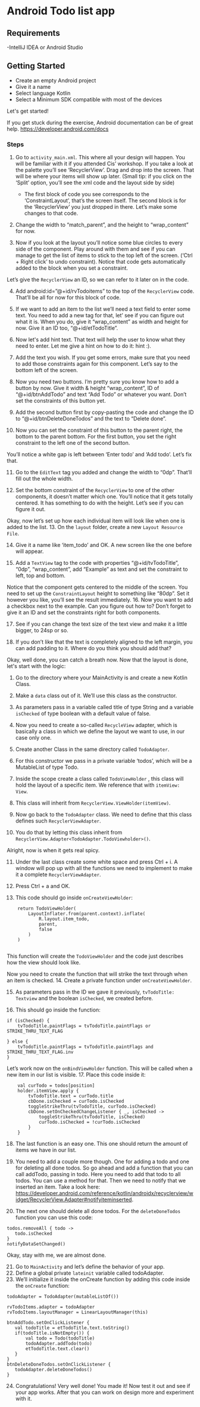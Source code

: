 # Android Todo list app

## Requirements

-IntelliJ IDEA or Android Studio

## Getting Started
- Create an empty Android project
- Give it a name
- Select language Kotlin
- Select a Minimum SDK compatible with most of the devices

Let's get started!

If you get stuck during the exercise, Android documentation can be of great help. https://developer.android.com/docs

### Steps
1. Go to <code>activity_main.xml</code>. This where all your design will happen. You will be familiar with it if you attended Cis’ workshop. If you take a look at the palette you’ll see ‘RecyclerView’. Drag and drop into the screen. That will be where your items will show up later. (Small tip: if you click on the ‘Split’ option, you’ll see the xml code and the layout side by side)

    - The first block of code you see corresponds to the ‘ConstraintLayout’, that’s the screen itself. The second block is for the ‘RecyclerView’ you just dropped in there. Let’s make some changes to that code.

2. Change the width to “match_parent”, and the height to “wrap_content” for now.

3. Now if you look at the layout you’ll notice some blue circles to every side of the component. Play around with them and see if you can manage to get the list of items to stick to the top left of the screen. (‘Ctrl + Right click’ to undo constraint). Notice that code gets automatically added to the block when you set a constraint.

Let’s give the <code>RecyclerView</code> an ID, so we can refer to it later on in the code.

4. Add android:id=”@+id/rvTodoitems” to the top of the <code>RecyclerView</code> code. That’ll be all for now for this block of code. 

5. If we want to add an item to the list we’ll need a text field to enter some text. You need to add a new tag for that, let’ see if you can figure out what it is. When you do, give it “wrap_content” as width and height for now. Give it an ID too, “@+id/etTodoTitle”.

6. Now let's add hint text. That text will help the user to know what they need to enter. Let me give a hint on how to do it: hint :).

7. Add the text you wish. If you get some errors, make sure that you need to add those constraints again for this component. Let’s say to the bottom left of the screen. 

8. Now you need two buttons. I’m pretty sure you know how to add a button by now. Give it width & height “wrap_content”, ID of “@+id/btnAddTodo” and text “Add Todo” or whatever you want. Don’t set the constraints of this button yet.

9. Add the second button first by copy-pasting the code and change the ID to “@+id/btnDeleteDoneTodos” and the text to “Delete done”.

10. Now you can set the constraint of this button to the parent right, the bottom to the parent bottom. For the first button, you set the right constraint to the left one of the second button. 

You’ll notice a white gap is left between ‘Enter todo’ and ‘Add todo’. Let’s fix that.

11. Go to the <code>EditText</code> tag you added and change the width to “0dp”. That’ll fill out the whole width.

12. Set the bottom constraint of the <code>RecyclerView</code> to one of the other components, it doesn’t matter which one. You’ll notice that it gets totally centered. It has something to do with the height. Let’s see if you can figure it out.
    
Okay, now let’s set up how each individual item will look like when one is added to the list.
13. On the <code>layout</code> folder, create a new <code>Layout Resource File</code>.

14. Give it a name like ‘item_todo’ and OK. A new screen like the one before will appear.

15. Add a <code>TextView</code> tag to the code with properties “@+id/tvTodoTitle”, “0dp”, “wrap_content”, add “Example” as text and set the constraint to left, top and bottom.

Notice that the component gets centered to the middle of the screen. You need to set up the <code>ConstraintLayout</code> height to something like “80dp”. Set it however you like, you’ll see the result immediately.
16. Now you want to add a checkbox next to the example. Can you figure out how to? Don’t forget to give it an ID and set the constraints right for both components.

17. See if you can change the text size of the text view and make it a little bigger, to 24sp or so.

18. If you don’t like that the text is completely aligned to the left margin, you can add padding to it. Where do you think you should add that?

Okay, well done, you can catch a breath now. Now that the layout is done, let's start with the logic:

1. Go to the directory where your MainActivity is and create a new Kotlin Class.

2. Make a <code>data</code> class out of it. We’ll use this class as the constructor.

3. As parameters pass in a variable called title of type String and a variable <code>isChecked</code> of type boolean with a default value of false.

4. Now you need to create a so-called <code>RecycleView</code> adapter, which is basically a class in which we define the layout we want to use, in our case only one.

5. Create another Class in the same directory called <code>TodoAdapter</code>.

6. For this constructor we pass in a private variable ‘todos’, which will be a  MutableList of type Todo.

7. Inside the scope create a class called <code>TodoViewHolder</code> , this class will hold the layout of a specific item. We reference that with <code>itemView: View</code>.

8. This class will inherit from <code>RecyclerView.ViewHolder(itemView)</code>. 

9. Now go back to the <code>TodoAdapter</code> class. We need to define that this class defines such <code>RecyclerViewAdapter</code>. 

10. You do that by letting this class inherit from <code>RecyclerView.Adapter<TodoAdapter.TodoViewholder>()</code>. 

Alright, now is when it gets real spicy.

11. Under the last class create some white space and press Ctrl + i. A window will pop up with all the functions we need to implement to make it a complete <code>RecyclerViewAdapter</code>.

12. Press Ctrl + a and OK.

13. This code should go inside <code>onCreateViewHolder</code>:
```
    return TodoViewHolder(
        LayoutInflater.from(parent.context).inflate(
            R.layout.item_todo,
            parent,
            false
        )
    )
    
```
    
    
This function will create the <code>TodoViewHolder</code> and the code just describes how the view should look like. 

Now you need to create the function that will strike the text through when an item is checked.
14. Create a private function under <code>onCreateViewHolder</code>.

15. As parameters pass in the ID we gave it previously, <code>tvTodoTitle: Textview</code> and the boolean <code>isChecked</code>, we created before.

16. This should go inside the function:

```
if (isChecked) {
    tvTodoTitle.paintFlags = tvTodoTitle.paintFlags or STRIKE_THRU_TEXT_FLAG

} else {
    tvTodoTitle.paintFlags = tvTodoTitle.paintFlags and STRIKE_THRU_TEXT_FLAG.inv
}

  ```

Let’s work now on the <code>onBindViewHolder</code> function. This will be called when a new item in our list is visible. 
17. Place this code inside it: 
    
```
    val curTodo = todos[position]
    holder.itemView.apply {
        tvTodoTitle.text = curTodo.title
        cbDone.isChecked = curTodo.isChecked
        toggleStrikeThru(tvTodoTitle, curTodo.isChecked)
        cbDone.setOnCheckedChangeListener { _, isChecked ->
            toggleStrikeThru(tvTodoTitle, isChecked)
            curTodo.isChecked = !curTodo.isChecked
        }
    }
```

18. The last function is an easy one. This one should return the amount of items we have in our list.

19. You need to add a couple more though. One for adding a todo and one for deleting all done todos. So go ahead and add a function that you can call addTodo, passing in todo. Here you need to add that todo to all todos. You can use a method for that. Then we need to notify that we inserted an item. Take a look here:
    https://developer.android.com/reference/kotlin/androidx/recyclerview/widget/RecyclerView.Adapter#notifyiteminserted. 
20. The next one should delete all done todos. For the <code>deleteDoneTodos</code> function you can use this code:

```
todos.removeAll { todo ->
   todo.isChecked
}
notifyDataSetChanged()
```

Okay, stay with me, we are almost done.

21. Go to <code>MainActivity</code> and let’s define the behavior of your app.
22. Define a global private <code>lateinit</code> variable called todoAdapter.
23. We’ll initialize it inside the onCreate function by adding this code inside the <code>onCreate</code> function:
```
todoAdapter = TodoAdapter(mutableListOf())

rvTodoItems.adapter = todoAdapter
rvTodoItems.layoutManager = LinearLayoutManager(this)

btnAddTodo.setOnClickListener {
   val todoTitle = etTodoTitle.text.toString()
   if(todoTitle.isNotEmpty()) {
       val todo = Todo(todoTitle)
       todoAdapter.addTodo(todo)
       etTodoTitle.text.clear()
   }
}
btnDeleteDoneTodos.setOnClickListener {
   todoAdapter.deleteDoneTodos()
}
```

24. Congratulations! Very well done! You made it! Now test it out and see if your app works. After that you can work on design more and experiment with it.

